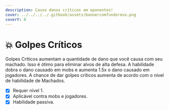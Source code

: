 ```yaml
---
description: Cause danos críticos em oponentes!
cover: ../../../../.gitbook/assets/bannercomfundorevo.png
coverY: 0
---
```


# 💥 Golpes Críticos

Golpes Críticos aumentam a quantidade de dano que você causa com seu machado. Isso é ótimo para eliminar alvos de alta defesa. A habilidade dobra o dano causado em mobs e aumenta 1.5x o dano causado em jogadores. A chance de dar golpes críticos aumenta de acordo com o nível de habilidade de Machados.

* [x] Requer nível 1.
* [x] Aplicável contra mobs e jogadores.
* [x] Habilidade passiva.

